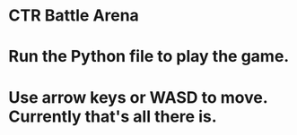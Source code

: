 # CTR Battle Arena
# Run the Python file to play the game.
# Use arrow keys or WASD to move. Currently that's all there is.

